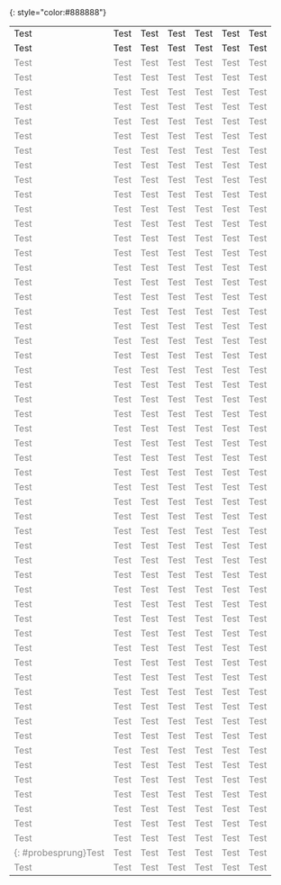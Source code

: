 <table>
	<tr>
		<td>Test</td>
		<td>Test</td>
		<td>Test</td>
		<td>Test</td>
		<td>Test</td>
		<td>Test</td>
		<td>Test</td>
	</tr>
	<tr>{: style="color:#888888"}
		<td>Test</td>
		<td>Test</td>
		<td>Test</td>
		<td>Test</td>
		<td>Test</td>
		<td>Test</td>
		<td>Test</td>
	</tr>
	<tr style="color:#888888">
		<td>Test</td>
		<td>Test</td>
		<td>Test</td>
		<td>Test</td>
		<td>Test</td>
		<td>Test</td>
		<td>Test</td>
	</tr>
	<tr style="color:#888888">
		<td>Test</td>
		<td>Test</td>
		<td>Test</td>
		<td>Test</td>
		<td>Test</td>
		<td>Test</td>
		<td>Test</td>
	</tr>
	<tr style="color:#888888">
		<td>Test</td>
		<td>Test</td>
		<td>Test</td>
		<td>Test</td>
		<td>Test</td>
		<td>Test</td>
		<td>Test</td>
	</tr>
	<tr style="color:#888888">
		<td>Test</td>
		<td>Test</td>
		<td>Test</td>
		<td>Test</td>
		<td>Test</td>
		<td>Test</td>
		<td>Test</td>
	</tr>
	<tr style="color:#888888">
		<td>Test</td>
		<td>Test</td>
		<td>Test</td>
		<td>Test</td>
		<td>Test</td>
		<td>Test</td>
		<td>Test</td>
	</tr>
	<tr style="color:#888888">
		<td>Test</td>
		<td>Test</td>
		<td>Test</td>
		<td>Test</td>
		<td>Test</td>
		<td>Test</td>
		<td>Test</td>
	</tr>
	<tr style="color:#888888">
		<td>Test</td>
		<td>Test</td>
		<td>Test</td>
		<td>Test</td>
		<td>Test</td>
		<td>Test</td>
		<td>Test</td>
	</tr>
	<tr style="color:#888888">
		<td>Test</td>
		<td>Test</td>
		<td>Test</td>
		<td>Test</td>
		<td>Test</td>
		<td>Test</td>
		<td>Test</td>
	</tr>
	<tr style="color:#888888">
		<td>Test</td>
		<td>Test</td>
		<td>Test</td>
		<td>Test</td>
		<td>Test</td>
		<td>Test</td>
		<td>Test</td>
	</tr>
	<tr style="color:#888888">
		<td>Test</td>
		<td>Test</td>
		<td>Test</td>
		<td>Test</td>
		<td>Test</td>
		<td>Test</td>
		<td>Test</td>
	</tr>
	<tr style="color:#888888">
		<td>Test</td>
		<td>Test</td>
		<td>Test</td>
		<td>Test</td>
		<td>Test</td>
		<td>Test</td>
		<td>Test</td>
	</tr>
	<tr style="color:#888888">
		<td>Test</td>
		<td>Test</td>
		<td>Test</td>
		<td>Test</td>
		<td>Test</td>
		<td>Test</td>
		<td>Test</td>
	</tr>
	<tr style="color:#888888">
		<td>Test</td>
		<td>Test</td>
		<td>Test</td>
		<td>Test</td>
		<td>Test</td>
		<td>Test</td>
		<td>Test</td>
	</tr>
	<tr style="color:#888888">
		<td>Test</td>
		<td>Test</td>
		<td>Test</td>
		<td>Test</td>
		<td>Test</td>
		<td>Test</td>
		<td>Test</td>
	</tr>
	<tr style="color:#888888">
		<td>Test</td>
		<td>Test</td>
		<td>Test</td>
		<td>Test</td>
		<td>Test</td>
		<td>Test</td>
		<td>Test</td>
	</tr>
	<tr style="color:#888888">
		<td>Test</td>
		<td>Test</td>
		<td>Test</td>
		<td>Test</td>
		<td>Test</td>
		<td>Test</td>
		<td>Test</td>
	</tr>
	<tr style="color:#888888">
		<td>Test</td>
		<td>Test</td>
		<td>Test</td>
		<td>Test</td>
		<td>Test</td>
		<td>Test</td>
		<td>Test</td>
	</tr>
	<tr style="color:#888888">
		<td>Test</td>
		<td>Test</td>
		<td>Test</td>
		<td>Test</td>
		<td>Test</td>
		<td>Test</td>
		<td>Test</td>
	</tr>
	<tr style="color:#888888">
		<td>Test</td>
		<td>Test</td>
		<td>Test</td>
		<td>Test</td>
		<td>Test</td>
		<td>Test</td>
		<td>Test</td>
	</tr>
	<tr style="color:#888888">
		<td>Test</td>
		<td>Test</td>
		<td>Test</td>
		<td>Test</td>
		<td>Test</td>
		<td>Test</td>
		<td>Test</td>
	</tr>
	<tr style="color:#888888">
		<td>Test</td>
		<td>Test</td>
		<td>Test</td>
		<td>Test</td>
		<td>Test</td>
		<td>Test</td>
		<td>Test</td>
	</tr>
	<tr style="color:#888888">
		<td>Test</td>
		<td>Test</td>
		<td>Test</td>
		<td>Test</td>
		<td>Test</td>
		<td>Test</td>
		<td>Test</td>
	</tr>
	<tr style="color:#888888">
		<td>Test</td>
		<td>Test</td>
		<td>Test</td>
		<td>Test</td>
		<td>Test</td>
		<td>Test</td>
		<td>Test</td>
	</tr>
	<tr style="color:#888888">
		<td>Test</td>
		<td>Test</td>
		<td>Test</td>
		<td>Test</td>
		<td>Test</td>
		<td>Test</td>
		<td>Test</td>
	</tr>
	<tr style="color:#888888">
		<td>Test</td>
		<td>Test</td>
		<td>Test</td>
		<td>Test</td>
		<td>Test</td>
		<td>Test</td>
		<td>Test</td>
	</tr>
	<tr style="color:#888888">
		<td>Test</td>
		<td>Test</td>
		<td>Test</td>
		<td>Test</td>
		<td>Test</td>
		<td>Test</td>
		<td>Test</td>
	</tr>
	<tr style="color:#888888">
		<td>Test</td>
		<td>Test</td>
		<td>Test</td>
		<td>Test</td>
		<td>Test</td>
		<td>Test</td>
		<td>Test</td>
	</tr>
	<tr style="color:#888888">
		<td>Test</td>
		<td>Test</td>
		<td>Test</td>
		<td>Test</td>
		<td>Test</td>
		<td>Test</td>
		<td>Test</td>
	</tr>
	<tr style="color:#888888">
		<td>Test</td>
		<td>Test</td>
		<td>Test</td>
		<td>Test</td>
		<td>Test</td>
		<td>Test</td>
		<td>Test</td>
	</tr>
	<tr style="color:#888888">
		<td>Test</td>
		<td>Test</td>
		<td>Test</td>
		<td>Test</td>
		<td>Test</td>
		<td>Test</td>
		<td>Test</td>
	</tr>
	<tr style="color:#888888">
		<td>Test</td>
		<td>Test</td>
		<td>Test</td>
		<td>Test</td>
		<td>Test</td>
		<td>Test</td>
		<td>Test</td>
	</tr>
	<tr style="color:#888888">
		<td>Test</td>
		<td>Test</td>
		<td>Test</td>
		<td>Test</td>
		<td>Test</td>
		<td>Test</td>
		<td>Test</td>
	</tr>
	<tr style="color:#888888">
		<td>Test</td>
		<td>Test</td>
		<td>Test</td>
		<td>Test</td>
		<td>Test</td>
		<td>Test</td>
		<td>Test</td>
	</tr>
	<tr style="color:#888888">
		<td>Test</td>
		<td>Test</td>
		<td>Test</td>
		<td>Test</td>
		<td>Test</td>
		<td>Test</td>
		<td>Test</td>
	</tr>
	<tr style="color:#888888">
		<td>Test</td>
		<td>Test</td>
		<td>Test</td>
		<td>Test</td>
		<td>Test</td>
		<td>Test</td>
		<td>Test</td>
	</tr>
	<tr style="color:#888888">
		<td>Test</td>
		<td>Test</td>
		<td>Test</td>
		<td>Test</td>
		<td>Test</td>
		<td>Test</td>
		<td>Test</td>
	</tr>
	<tr style="color:#888888">
		<td>Test</td>
		<td>Test</td>
		<td>Test</td>
		<td>Test</td>
		<td>Test</td>
		<td>Test</td>
		<td>Test</td>
	</tr>
	<tr style="color:#888888">
		<td>Test</td>
		<td>Test</td>
		<td>Test</td>
		<td>Test</td>
		<td>Test</td>
		<td>Test</td>
		<td>Test</td>
	</tr>
	<tr style="color:#888888">
		<td>Test</td>
		<td>Test</td>
		<td>Test</td>
		<td>Test</td>
		<td>Test</td>
		<td>Test</td>
		<td>Test</td>
	</tr>
	<tr style="color:#888888">
		<td>Test</td>
		<td>Test</td>
		<td>Test</td>
		<td>Test</td>
		<td>Test</td>
		<td>Test</td>
		<td>Test</td>
	</tr>
	<tr style="color:#888888">
		<td>Test</td>
		<td>Test</td>
		<td>Test</td>
		<td>Test</td>
		<td>Test</td>
		<td>Test</td>
		<td>Test</td>
	</tr>
	<tr style="color:#888888">
		<td>Test</td>
		<td>Test</td>
		<td>Test</td>
		<td>Test</td>
		<td>Test</td>
		<td>Test</td>
		<td>Test</td>
	</tr>
	<tr style="color:#888888">
		<td>Test</td>
		<td>Test</td>
		<td>Test</td>
		<td>Test</td>
		<td>Test</td>
		<td>Test</td>
		<td>Test</td>
	</tr>
	<tr style="color:#888888">
		<td>Test</td>
		<td>Test</td>
		<td>Test</td>
		<td>Test</td>
		<td>Test</td>
		<td>Test</td>
		<td>Test</td>
	</tr>
	<tr style="color:#888888">
		<td>Test</td>
		<td>Test</td>
		<td>Test</td>
		<td>Test</td>
		<td>Test</td>
		<td>Test</td>
		<td>Test</td>
	</tr>
	<tr style="color:#888888">
		<td>Test</td>
		<td>Test</td>
		<td>Test</td>
		<td>Test</td>
		<td>Test</td>
		<td>Test</td>
		<td>Test</td>
	</tr>
	<tr style="color:#888888">
		<td>Test</td>
		<td>Test</td>
		<td>Test</td>
		<td>Test</td>
		<td>Test</td>
		<td>Test</td>
		<td>Test</td>
	</tr>
	<tr style="color:#888888">
		<td>Test</td>
		<td>Test</td>
		<td>Test</td>
		<td>Test</td>
		<td>Test</td>
		<td>Test</td>
		<td>Test</td>
	</tr>
	<tr style="color:#888888">
		<td>Test</td>
		<td>Test</td>
		<td>Test</td>
		<td>Test</td>
		<td>Test</td>
		<td>Test</td>
		<td>Test</td>
	</tr>
	<tr style="color:#888888">
		<td>Test</td>
		<td>Test</td>
		<td>Test</td>
		<td>Test</td>
		<td>Test</td>
		<td>Test</td>
		<td>Test</td>
	</tr>
	<tr style="color:#888888">
		<td>Test</td>
		<td>Test</td>
		<td>Test</td>
		<td>Test</td>
		<td>Test</td>
		<td>Test</td>
		<td>Test</td>
	</tr>
	<tr style="color:#888888">
		<td>Test</td>
		<td>Test</td>
		<td>Test</td>
		<td>Test</td>
		<td>Test</td>
		<td>Test</td>
		<td>Test</td>
	</tr>
	<tr style="color:#888888">
		<td>Test</td>
		<td>Test</td>
		<td>Test</td>
		<td>Test</td>
		<td>Test</td>
		<td>Test</td>
		<td>Test</td>
	</tr>
	<tr style="color:#888888">
		<td>Test</td>
		<td>Test</td>
		<td>Test</td>
		<td>Test</td>
		<td>Test</td>
		<td>Test</td>
		<td>Test</td>
	</tr>
	<tr style="color:#888888">
		<td>{: #probesprung}Test</td>
		<td>Test</td>
		<td>Test</td>
		<td>Test</td>
		<td>Test</td>
		<td>Test</td>
		<td>Test</td>
	</tr>
	<tr style="color:#888888">
		<td>Test</td>
		<td>Test</td>
		<td>Test</td>
		<td>Test</td>
		<td>Test</td>
		<td>Test</td>
		<td>Test</td>
	</tr>
</table>